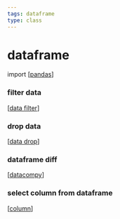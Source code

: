 ```yaml
---
tags: dataframe
type: class
---
```

# dataframe
import [[pandas]]

### filter data
[[data filter]] 

### drop data
[[data drop]]



### dataframe diff 
[[datacompy]]

### select column from dataframe
[[column]]
 

[//begin]: # "Autogenerated link references for markdown compatibility"
[pandas]: pandas "pandas"
[data filter]: data-filter "data filter"
[data drop]: data-drop "data drop"
[datacompy]: datacompy "datacompy"
[column]: column "column"
[//end]: # "Autogenerated link references"